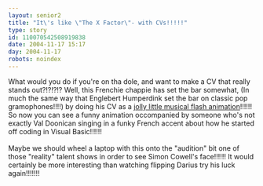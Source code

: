 ```yaml
---
layout: senior2
title: "It\'s like \"The X Factor\"- with CVs!!!!!"
type: story
id: 110070542508919838
date: 2004-11-17 15:17
day: 2004-11-17
robots: noindex
---
```

What would you do if you're on tha dole, and want to make a CV that really stands out?!?!?!? Well, this Frenchie chappie has set the bar somewhat, (In much the same way that Englebert Humperdink set the bar on classic pop gramophones!!!!) by doing his CV as a <a href="http://213.186.36.10/~al/alstudio/cv/en.htm" title="We at SDHQ really like the animated loading bar at the start here!!!!!">jolly little musical flash animation</a>!!!!!! So now you can see a funny animation occompanied by someone who's not exactly Val Doonican singing in a funky French accent about how he started off coding in Visual Basic!!!!!!<br/> <br/>Maybe we should wheel a laptop with this onto the "audition" bit one of those "reality" talent shows in order to see Simon Cowell's face!!!!!! It would certainly be more interesting than watching flipping Darius try his luck again!!!!!!!
